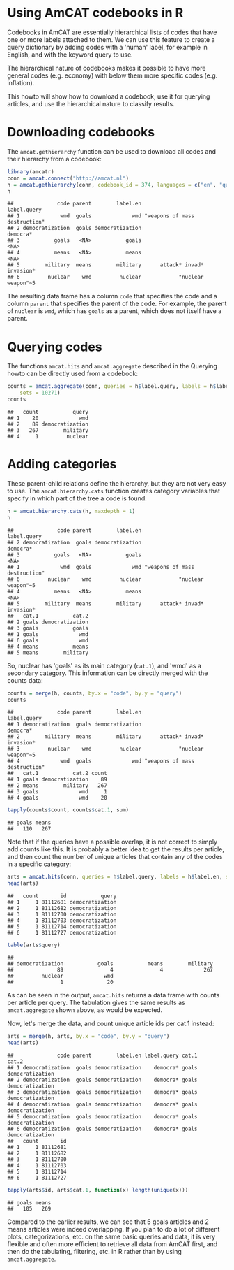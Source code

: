 Using AmCAT codebooks in R 
==========================

Codebooks in AmCAT are essentially hierarchical lists of codes that have one or more labels attached to them. 
We can use this feature to create a query dictionary by adding codes with a 'human' label, for example in English,
and with the keyword query to use. 

The hierarchical nature of codebooks makes it possible to have more general codes (e.g. economy) 
with below them more specific codes (e.g. inflation). 

This howto will show how to download a codebook, use it for querying articles, 
and use the hierarchical nature to classify results.

Downloading codebooks
=====================

The `amcat.gethierarchy` function can be used to download all codes and their hierarchy from a codebook:


```r
library(amcatr)
conn = amcat.connect("http://amcat.nl")
h = amcat.gethierarchy(conn, codebook_id = 374, languages = c("en", "query"))
h
```

```
##              code parent        label.en                   label.query
## 1             wmd  goals             wmd "weapons of mass destruction"
## 2 democratization  goals democratization                      democra*
## 3           goals   <NA>           goals                          <NA>
## 4           means   <NA>           means                          <NA>
## 5        military  means        military      attack* invad* invasion*
## 6         nuclear    wmd         nuclear            "nuclear weapon"~5
```


The resulting data frame has a column `code` that specifies the code and a column `parent` that specifies the parent of the code.
For example, the parent of `nuclear` is `wmd`, which has `goals` as a parent, which does not itself have a parent. 

Querying codes
==============

The functions `amcat.hits` and `amcat.aggregate` described in the Querying howto can be directly used from a codebook:


```r
counts = amcat.aggregate(conn, queries = h$label.query, labels = h$label.en, 
    sets = 10271)
counts
```

```
##   count           query
## 1    20             wmd
## 2    89 democratization
## 3   267        military
## 4     1         nuclear
```




Adding categories
=================

These parent-child relations define the hierarchy, but they are not very easy to use.
The `amcat.hierarchy.cats` function creates category variables that specify in which part of the tree a code is found:


```r
h = amcat.hierarchy.cats(h, maxdepth = 1)
h
```

```
##              code parent        label.en                   label.query
## 2 democratization  goals democratization                      democra*
## 3           goals   <NA>           goals                          <NA>
## 1             wmd  goals             wmd "weapons of mass destruction"
## 6         nuclear    wmd         nuclear            "nuclear weapon"~5
## 4           means   <NA>           means                          <NA>
## 5        military  means        military      attack* invad* invasion*
##   cat.1           cat.2
## 2 goals democratization
## 3 goals           goals
## 1 goals             wmd
## 6 goals             wmd
## 4 means           means
## 5 means        military
```


So, nuclear has 'goals' as its main category (`cat.1`), and 'wmd' as a secondary category. 
This information can be directly merged with the counts data:


```r
counts = merge(h, counts, by.x = "code", by.y = "query")
counts
```

```
##              code parent        label.en                   label.query
## 1 democratization  goals democratization                      democra*
## 2        military  means        military      attack* invad* invasion*
## 3         nuclear    wmd         nuclear            "nuclear weapon"~5
## 4             wmd  goals             wmd "weapons of mass destruction"
##   cat.1           cat.2 count
## 1 goals democratization    89
## 2 means        military   267
## 3 goals             wmd     1
## 4 goals             wmd    20
```

```r
tapply(counts$count, counts$cat.1, sum)
```

```
## goals means 
##   110   267
```


Note that if the queries have a possible overlap, it is not correct to simply add counts like this. 
It is probably a better idea to get the results per article, and then count the number of unique articles
that contain any of the codes in a specific category: 


```r
arts = amcat.hits(conn, queries = h$label.query, labels = h$label.en, sets = 10271)
head(arts)
```

```
##   count       id           query
## 1     1 81112681 democratization
## 2     1 81112682 democratization
## 3     1 81112700 democratization
## 4     1 81112703 democratization
## 5     1 81112714 democratization
## 6     1 81112727 democratization
```

```r
table(arts$query)
```

```
## 
## democratization           goals           means        military 
##              89               4               4             267 
##         nuclear             wmd 
##               1              20
```


As can be seen in the output, `amcat.hits` returns a data frame with counts per article per query.
The tabulation gives the same results as `amcat.aggregate` shown above, as would be expected. 

Now, let's merge the data, and count unique article ids per cat.1 instead:


```r
arts = merge(h, arts, by.x = "code", by.y = "query")
head(arts)
```

```
##              code parent        label.en label.query cat.1           cat.2
## 1 democratization  goals democratization    democra* goals democratization
## 2 democratization  goals democratization    democra* goals democratization
## 3 democratization  goals democratization    democra* goals democratization
## 4 democratization  goals democratization    democra* goals democratization
## 5 democratization  goals democratization    democra* goals democratization
## 6 democratization  goals democratization    democra* goals democratization
##   count       id
## 1     1 81112681
## 2     1 81112682
## 3     1 81112700
## 4     1 81112703
## 5     1 81112714
## 6     1 81112727
```

```r
tapply(arts$id, arts$cat.1, function(x) length(unique(x)))
```

```
## goals means 
##   105   269
```


Compared to the earlier results, we can see that 5 goals articles and 2 means articles were indeed overlapping. 
If you plan to do a lot of different plots, categorizations, etc. on the same basic queries and data,
it is very flexible and often more efficient to retrieve all data from AmCAT first, 
and then do the tabulating, filtering, etc. in R rather than by using `amcat.aggregate`.

